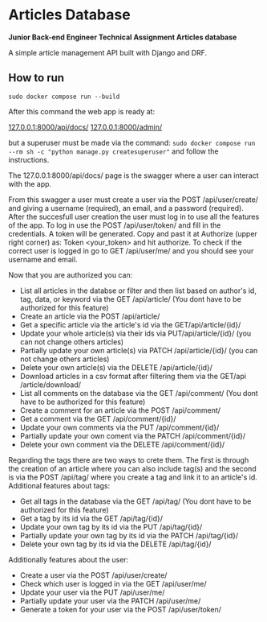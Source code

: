 # Articles Database
**Junior Back-end Engineer Technical  Assignment Articles database**

A simple article management API built with Django and DRF.

## How to run
```sudo docker compose run --build```

After this command the web app is ready at:

[127.0.0.1:8000/api/docs/](127.0.0.1:8000/api/docs/)
[127.0.0.1:8000/admin/](127.0.0.1:8000/admin/)

but a superuser must be made via the command:
```sudo docker compose run --rm sh -c "python manage.py createsuperuser"```
and follow the instructions.

The 127.0.0.1:8000/api/docs/ page is the swagger where a user can interact with the app.

From this swagger a user must create a user via the POST /api/user/create/ and giving a username (required), an email, and a password (required).
After the succesfull user creation the user must log in to use all the features of the app. To log in use the POST /api/user/token/ and fill in
the credentials. A token will be generated. Copy and past it at Authorize (upper right corner) as: Token <your_token> and hit authorize.
To check if the correct user is logged in go to GET ​/api​/user​/me​/ and you should see your username and email.

Now that you are authorized you can:
- List all articles in the databse or filter and then list based on author's id, tag, data, or keyword via the GET /api​/article​/ (You dont have to be authorized for this feature)
- Create an article via the POST ​/api​/article​/
- Get a specific article via the article's id via the GET ​/api​/article​/{id}​/
- Update your whole article(s) via their ids via PUT ​/api​/article​/{id}​/ (you can not change others articles)
- Partially update your own article(s) via PATCH /api​/article​/{id}​/ (you can not change others articles)
- Delete your own article(s) via the DELETE ​/api​/article​/{id}​/
- Download articles in a csv format after filtering them via the GET ​/api​/article​/download​/
- List all comments on the database via the GET /api​/comment​/ (You dont have to be authorized for this feature)
- Create a comment for an article via the POST /api​/comment​/
- Get a comment via the GET /api​/comment​/{id}​/
- Update your own comments via the PUT /api​/comment​/{id}​/
- Partially update your own coment via the PATCH /api​/comment​/{id}​/
- Delete your own comment via the DELETE /api​/comment​/{id}​/

Regarding the tags there are two ways to crete them. The first is through the creation of an article where you can also include tag(s) and the second is via the POST /api​/tag​/ where you create a tag and link it to an article's id. Additional features about tags:
- Get all tags in the database via the GET /api​/tag​/ (You dont have to be authorized for this feature)
- Get a tag by its id via the GET /api​/tag​/{id}​/
- Update your own tag by its id via the PUT ​/api​/tag​/{id}​/
- Partially update your own tag by its id via the PATCH /api​/tag​/{id}​/
- Delete your own tag by its id via the DELETE /api​/tag​/{id}​/

Additionally features about the user:
- Create a user via the POST /api​/user​/create​/
- Check which user is logged in via the GET /api​/user​/me​/
- Update your user via the PUT /api​/user​/me​/
- Partially update your user via the PATCH /api​/user​/me​/
- Generate a token for your user via the POST /api​/user​/token​/